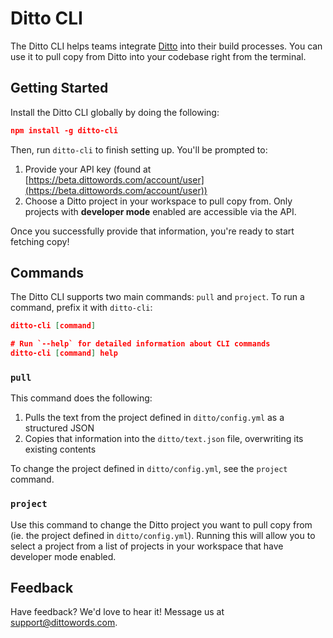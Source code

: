 # Ditto CLI

The Ditto CLI helps teams integrate [Ditto](https://dittowords.com) into their build processes. You can use it to pull copy from Ditto into your codebase right from the terminal.

## Getting Started

Install the Ditto CLI globally by doing the following:

```json
npm install -g ditto-cli
```

Then, run `ditto-cli` to finish setting up. You'll be prompted to:

1. Provide your API key (found at [https://beta.dittowords.com/account/user](https://beta.dittowords.com/account/user)) 
2. Choose a Ditto project in your workspace to pull copy from. Only projects with **developer mode** enabled are accessible via the API. 

Once you successfully provide that information, you're ready to start fetching copy!

## Commands

The Ditto CLI supports two main commands: `pull` and `project`. To run a command, prefix it with `ditto-cli`:

```json
ditto-cli [command]

# Run `--help` for detailed information about CLI commands
ditto-cli [command] help
```

### `pull`

This command does the following: 

1. Pulls the text from the project defined in `ditto/config.yml` as a structured JSON
2. Copies that information into the `ditto/text.json` file, overwriting its existing contents

To change the project defined in `ditto/config.yml`, see the `project` command.

### `project`

Use this command to change the Ditto project you want to pull copy from (ie. the project defined in `ditto/config.yml`). Running this will allow you to select a project from a list of projects in your workspace that have developer mode enabled.

## Feedback

Have feedback? We'd love to hear it! Message us at [support@dittowords.com](mailto:support@dittowords.com).